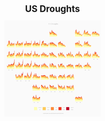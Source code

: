 <h1 align="center"> US Droughts </h1>

  <p align="center">
    <img src="https://github.com/BB1464/Public-TidyTuesday/blob/master/2022/2022-06-14-Week-24/Week_24.png?raw=true" width="60%">
      </p>


